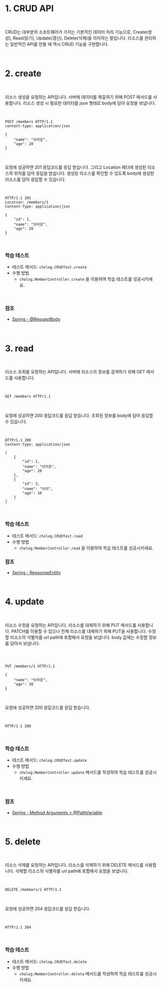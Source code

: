 # 1. CRUD API

<br>

CRUD는 대부분의 소프트웨어가 가지는 기본적인 데이터 처리 기능으로, Create(생성), Read(읽기), Update(갱신), Delete(삭제)를 의미하는 말입니다.
리소스를 관리하는 일반적인 API를 만들 때 역시 CRUD 기능을 구현합니다.

<br>

# 2. create
<br>

리소스 생성을 요청하는 API입니다.
서버에 데이터를 제출하기 위해 POST 메서드를 사용합니다.
리소스 생성 시 필요한 데이터를 json 형태로 body에 담아 요청을 보냅니다.

<br>

```http request
POST /members HTTP/1.1
content-type: application/json

{
    "name": "브라운",
    "age": 20
}
```

<br>

요청에 성공하면 201 응답코드를 응답 받습니다.
그리고 Location 헤더에 생성된 리소스의 위치를 담아 응답을 받습니다.
생성된 리소스를 확인할 수 있도록 body에 생성된 리소스를 담아 응답할 수 있습니다.

<br>

```http request
HTTP/1.1 201 
Location: /members/1
Content-Type: application/json

{
    "id": 1,
    "name": "브라운",
    "age": 20
}
```

<br>

### 학습 테스트
- 테스트 메서드: `cholog.CRUDTest.create`
- 수행 방법
  - `cholog.MemberController.create` 을 이용하여 학습 테스트를 성공시키세요.

<br>

### 참조
- [Spring - @RequestBody](https://docs.spring.io/spring-framework/reference/web/webmvc/mvc-controller/ann-methods/requestbody.html)

<br>

# 3. read

<br>

리소스 조회를 요청하는 API입니다.
서버에 리소스의 정보를 검색하기 위해 GET 메서드를 사용합니다.

<br>

```http request
GET /members HTTP/1.1
```

<br>

요청에 성공하면 200 응답코드를 응답 받습니다.
조회된 정보를 body에 담아 응답할 수 있습니다.

<br>

```http request
HTTP/1.1 200 
Content-Type: application/json

[
    {
        "id": 1,
        "name": "브라운",
        "age": 20
    },
    {
        "id": 2,
        "name": "브리",
        "age": 10
    }
]
```

<br>

### 학습 테스트
- 테스트 메서드: `cholog.CRUDTest.read`
- 수행 방법
  - `cholog.MemberController.read` 을 이용하여 학습 테스트를 성공시키세요.

### 참조
- [Spring - ResponseEntity](https://docs.spring.io/spring-framework/reference/web/webmvc/mvc-controller/ann-methods/responseentity.html)

<br>

# 4. update

<br>

리소스 수정을 요청하는 API입니다.
리소스를 대체하기 위해 PUT 메서드를 사용합니다.
PATCH를 이용할 수 있으나 전체 리소스를 대체하기 위해 PUT을 사용합니다.
수정할 리소스의 식별자를 url path에 포함해서 요청을 보냅니다.
body 값에는 수정할 정보를 담아서 보냅니다.

<br>

```http request

PUT /members/1 HTTP/1.1

{
    "name": "브라운",
    "age": 30
}
```

<br>

요청에 성공하면 200 응답코드를 응답 받습니다.

<br>

```http request
HTTP/1.1 200
```

<br>


### 학습 테스트
- 테스트 메서드: `cholog.CRUDTest.update`
- 수행 방법
  - `cholog.MemberController.update` 메서드를 작성하여 학습 테스트를 성공시키세요.

<br>

### 참조
- [Spring - Method Arguments > @PathVariable](https://docs.spring.io/spring-framework/reference/web/webmvc/mvc-controller/ann-methods/arguments.html)

<br>


# 5. delete

<br>

리소스 삭제를 요청하는 API입니다.
리소스를 삭제하기 위해 DELETE 메서드를 사용합니다.
삭제할 리소스의 식별자를 url path에 포함해서 요청을 보냅니다.

<br>

```http request
DELETE /members/1 HTTP/1.1
```

<br>

요청에 성공하면 204 응답코드를 응답 받습니다.

<br>

```http request
HTTP/1.1 204
```

<br>

### 학습 테스트
- 테스트 메서드: `cholog.CRUDTest.delete`
- 수행 방법
  - `cholog.MemberController.delete` 메서드를 작성하여 학습 테스트를 성공시키세요.
